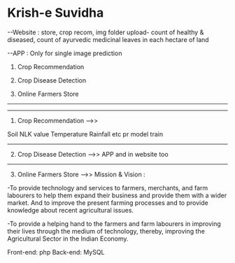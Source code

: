 # Krish-e Suvidha
--Website : store, crop recom, img folder upload- count of healthy & diseased, count of ayurvedic medicinal leaves in each hectare of land

--APP : Only for single image prediction

1. Crop Recommendation 

2. Crop Disease Detection

3. Online Farmers Store
-----------------------------------------------------

-----------------------------------------------------
1. Crop Recommendation -->>

Soil NLK value
Temperature
Rainfall
etc pr model train


-----------------------------------------------------
2. Crop Disease Detection -->>
APP and in website too

-----------------------------------------------------
3. Online Farmers Store -->>
Mission & Vision :

-To provide technology and services to farmers, merchants, and farm labourers to help them expand their business and provide them with a wider market. And to improve the present farming processes and to provide knowledge about recent agricultural issues. 

-To provide a helping hand to the farmers and farm labourers in improving their lives through the medium of technology, thereby, improving the Agricultural Sector in the Indian Economy.

Front-end: php
Back-end: MySQL
